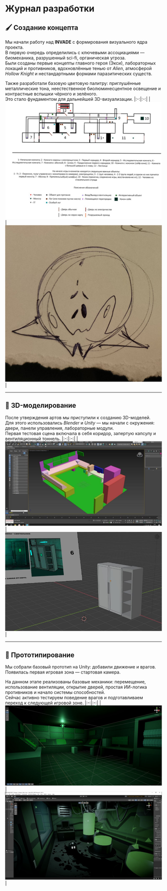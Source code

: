 # Журнал разработки

## 🖌️ Создание концепта

Мы начали работу над **INVADE** с формирования визуального ядра проекта.  
В первую очередь определились с ключевыми ассоциациями — биомеханика, разрушенный sci-fi, органическая угроза.  
Были созданы первые концепты главного героя (Экси), лабораторных локаций и противников, вдохновлённые тенью от *Alien*, атмосферой *Hollow Knight* и нестандартными формами паразитических существ.

Также разработали базовую цветовую палитру: приглушённые металлические тона, неестественное биолюминесцентное освещение и контрастные вспышки чёрного и зелёного.  
Это стало фундаментом для дальнейшей 3D-визуализации.
|:-:|:-:|
|![Концепт 1](../site/image/concept-1.jpg)|![Концепт 2](../site/image/concept-2.jpg)|

---

## 🔧 3D-моделирование

После утверждения артов мы приступили к созданию 3D-моделей.  
Для этого использовались *Blender* и *Unity* — мы начали с окружения: двери, панели управления, лабораторные модули.  
Первая тестовая сцена включала в себя коридор, запертую капсулу и вентиляционный тоннель.
|:-:|:-:|
|![3D 1](../site/image/3d-1.jpg)|![3D 2](../site/image/3d-2.jpg)|

---

## 🧪 Прототипирование

Мы собрали базовый прототип на Unity: добавили движение и врагов.  
Появилась первая игровая зона — стартовая камера.

На данном этапе реализованы базовые механики: перемещение, использование вентиляции, открытие дверей, простая ИИ-логика противников и начало системы способностей.  
Сейчас активно тестируем поведение врагов и подготавливаем переход к следующей игровой зоне.
|:-:|:-:|
|![Dev 1](../site/image/dev-1.jpg)|![Dev 2](../site/image/dev-2.png)|
